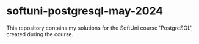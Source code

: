 # softuni-postgresql-may-2024
This repository contains my solutions for the SoftUni course 'PostgreSQL', created during the course.
